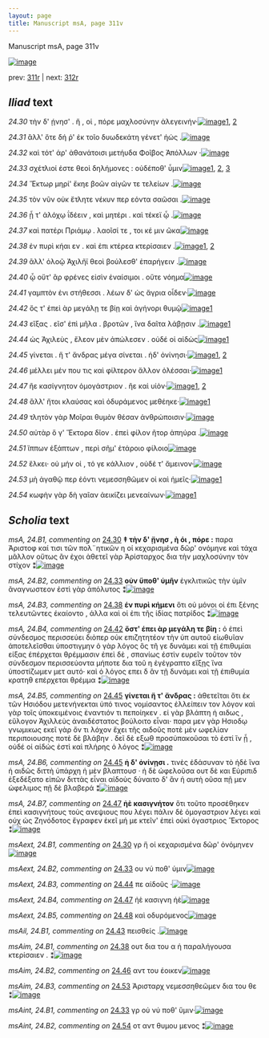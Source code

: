 ```yaml
---
layout: page
title: Manuscript msA, page 311v
---
```


Manuscript msA, page 311v

[![image](http://www.homermultitext.org/iipsrv?OBJ=IIP,1.0&FIF=/project/homer/pyramidal/deepzoom/hmt/vaimg/2017a/VA311VN_0813.tif&WID=100&CVT=JPEG)](http://www.homermultitext.org/ict2/?urn=urn:cite2:hmt:vaimg.2017a:VA311VN_0813)

prev:  [311r](../311r) | next:  [312r](../312r)

## *Iliad* text

*24.30* <a id="24.30"/> τὴν δ' ῄνησ' . ἥ , οἱ , πόρε μαχλοσύνην ἀλεγεινήν·[![image](http://www.homermultitext.org/iipsrv?OBJ=IIP,1.0&FIF=/project/homer/pyramidal/deepzoom/hmt/vaimg/2017a/VA311VN_0813.tif&RGN=0.477,0.2252,0.409,0.03&WID=1000&CVT=JPEG)](http://www.homermultitext.org/ict2/?urn=urn:cite2:hmt:vaimg.2017a:VA311VN_0813@0.477,0.2252,0.409,0.03)[1](#msAext_24.B1), [2](#msA_24.B1)

*24.31* <a id="24.31"/> ἂλλ' ὅτε δή ῥ' ἐκ τοῖο δυωδεκάτη γένετ' ἠώς .[![image](http://www.homermultitext.org/iipsrv?OBJ=IIP,1.0&FIF=/project/homer/pyramidal/deepzoom/hmt/vaimg/2017a/VA311VN_0813.tif&RGN=0.473,0.25,0.392,0.027&WID=1000&CVT=JPEG)](http://www.homermultitext.org/ict2/?urn=urn:cite2:hmt:vaimg.2017a:VA311VN_0813@0.473,0.25,0.392,0.027)

*24.32* <a id="24.32"/> καὶ τότ' άρ' ἀθανάτοισι μετήυδα Φοῖβος Ἀπόλλων ·[![image](http://www.homermultitext.org/iipsrv?OBJ=IIP,1.0&FIF=/project/homer/pyramidal/deepzoom/hmt/vaimg/2017a/VA311VN_0813.tif&RGN=0.472,0.2695,0.403,0.0278&WID=1000&CVT=JPEG)](http://www.homermultitext.org/ict2/?urn=urn:cite2:hmt:vaimg.2017a:VA311VN_0813@0.472,0.2695,0.403,0.0278)

*24.33* <a id="24.33"/> σχέτλιοί ἐστε θεοὶ δηλήμονες : οὐδέποθ' ὗμιν[![image](http://www.homermultitext.org/iipsrv?OBJ=IIP,1.0&FIF=/project/homer/pyramidal/deepzoom/hmt/vaimg/2017a/VA311VN_0813.tif&RGN=0.468,0.289,0.389,0.0255&WID=1000&CVT=JPEG)](http://www.homermultitext.org/ict2/?urn=urn:cite2:hmt:vaimg.2017a:VA311VN_0813@0.468,0.289,0.389,0.0255)[1](#msA_24.B2), [2](#msAint_24.B1), [3](#msAext_24.B2)

*24.34* <a id="24.34"/> Ἕκτωρ μηρί' ἔκηε βοῶν αἰγῶν τε τελείων .[![image](http://www.homermultitext.org/iipsrv?OBJ=IIP,1.0&FIF=/project/homer/pyramidal/deepzoom/hmt/vaimg/2017a/VA311VN_0813.tif&RGN=0.467,0.3063,0.376,0.0255&WID=1000&CVT=JPEG)](http://www.homermultitext.org/ict2/?urn=urn:cite2:hmt:vaimg.2017a:VA311VN_0813@0.467,0.3063,0.376,0.0255)

*24.35* <a id="24.35"/> τὸν νῦν οὐκ ἔτλητε νέκυν περ εόντα σαῶσαι .[![image](http://www.homermultitext.org/iipsrv?OBJ=IIP,1.0&FIF=/project/homer/pyramidal/deepzoom/hmt/vaimg/2017a/VA311VN_0813.tif&RGN=0.466,0.3258,0.392,0.0255&WID=1000&CVT=JPEG)](http://www.homermultitext.org/ict2/?urn=urn:cite2:hmt:vaimg.2017a:VA311VN_0813@0.466,0.3258,0.392,0.0255)

*24.36* <a id="24.36"/> ᾗ τ' ἀλόχῳ ΐδέειν , καὶ μητέρι . καὶ τέκεϊ ᾧ .[![image](http://www.homermultitext.org/iipsrv?OBJ=IIP,1.0&FIF=/project/homer/pyramidal/deepzoom/hmt/vaimg/2017a/VA311VN_0813.tif&RGN=0.468,0.3446,0.392,0.0255&WID=1000&CVT=JPEG)](http://www.homermultitext.org/ict2/?urn=urn:cite2:hmt:vaimg.2017a:VA311VN_0813@0.468,0.3446,0.392,0.0255)

*24.37* <a id="24.37"/> καὶ πατέρι Πριάμῳ . λαοῖσί τε , τοι κέ μιν ῶκα[![image](http://www.homermultitext.org/iipsrv?OBJ=IIP,1.0&FIF=/project/homer/pyramidal/deepzoom/hmt/vaimg/2017a/VA311VN_0813.tif&RGN=0.475,0.3634,0.392,0.0255&WID=1000&CVT=JPEG)](http://www.homermultitext.org/ict2/?urn=urn:cite2:hmt:vaimg.2017a:VA311VN_0813@0.475,0.3634,0.392,0.0255)

*24.38* <a id="24.38"/> ἐν πυρὶ κήαι εν . καὶ ἐπι κτέρεα κτερίσαιεν .[![image](http://www.homermultitext.org/iipsrv?OBJ=IIP,1.0&FIF=/project/homer/pyramidal/deepzoom/hmt/vaimg/2017a/VA311VN_0813.tif&RGN=0.472,0.3829,0.409,0.024&WID=1000&CVT=JPEG)](http://www.homermultitext.org/ict2/?urn=urn:cite2:hmt:vaimg.2017a:VA311VN_0813@0.472,0.3829,0.409,0.024)[1](#msA_24.B3), [2](#msAim_24.B1)

*24.39* <a id="24.39"/> ἂλλ' ὀλοῷ Ἀχιλῆϊ θεοὶ βούλεσθ' ἐπαρήγειν .[![image](http://www.homermultitext.org/iipsrv?OBJ=IIP,1.0&FIF=/project/homer/pyramidal/deepzoom/hmt/vaimg/2017a/VA311VN_0813.tif&RGN=0.467,0.4024,0.409,0.024&WID=1000&CVT=JPEG)](http://www.homermultitext.org/ict2/?urn=urn:cite2:hmt:vaimg.2017a:VA311VN_0813@0.467,0.4024,0.409,0.024)

*24.40* <a id="24.40"/> ᾧ οὔτ' ἂρ φρένες εἰσὶν ἐναίσιμοι . οὔτε νόημα[![image](http://www.homermultitext.org/iipsrv?OBJ=IIP,1.0&FIF=/project/homer/pyramidal/deepzoom/hmt/vaimg/2017a/VA311VN_0813.tif&RGN=0.465,0.4189,0.409,0.0263&WID=1000&CVT=JPEG)](http://www.homermultitext.org/ict2/?urn=urn:cite2:hmt:vaimg.2017a:VA311VN_0813@0.465,0.4189,0.409,0.0263)

*24.41* <a id="24.41"/> γαμπτὸν ἐνι στήθεσσι . λέων δ' ὡς ἄγρια οἶδεν·[![image](http://www.homermultitext.org/iipsrv?OBJ=IIP,1.0&FIF=/project/homer/pyramidal/deepzoom/hmt/vaimg/2017a/VA311VN_0813.tif&RGN=0.463,0.4369,0.404,0.0293&WID=1000&CVT=JPEG)](http://www.homermultitext.org/ict2/?urn=urn:cite2:hmt:vaimg.2017a:VA311VN_0813@0.463,0.4369,0.404,0.0293)

*24.42* <a id="24.42"/> ὅς τ' ἐπεὶ ὰρ μεγάλῃ τε βίῃ καὶ ἀγήνορι θυμῷ[![image](http://www.homermultitext.org/iipsrv?OBJ=IIP,1.0&FIF=/project/homer/pyramidal/deepzoom/hmt/vaimg/2017a/VA311VN_0813.tif&RGN=0.469,0.455,0.404,0.0293&WID=1000&CVT=JPEG)](http://www.homermultitext.org/ict2/?urn=urn:cite2:hmt:vaimg.2017a:VA311VN_0813@0.469,0.455,0.404,0.0293)[1](#msA_24.B4)

*24.43* <a id="24.43"/> εἴξας . εῖσ' ἐπὶ μῆλα . βροτῶν , ἵνα δαῖτα λάβῃσιν .[![image](http://www.homermultitext.org/iipsrv?OBJ=IIP,1.0&FIF=/project/homer/pyramidal/deepzoom/hmt/vaimg/2017a/VA311VN_0813.tif&RGN=0.473,0.4745,0.42,0.0293&WID=1000&CVT=JPEG)](http://www.homermultitext.org/ict2/?urn=urn:cite2:hmt:vaimg.2017a:VA311VN_0813@0.473,0.4745,0.42,0.0293)[1](#msAil_24.B1)

*24.44* <a id="24.44"/> ὡς Ἀχιλεὺς , ἔλεον μὲν ἀπώλεσεν . οὐδέ οἱ αἰδὼς[![image](http://www.homermultitext.org/iipsrv?OBJ=IIP,1.0&FIF=/project/homer/pyramidal/deepzoom/hmt/vaimg/2017a/VA311VN_0813.tif&RGN=0.47,0.494,0.42,0.0285&WID=1000&CVT=JPEG)](http://www.homermultitext.org/ict2/?urn=urn:cite2:hmt:vaimg.2017a:VA311VN_0813@0.47,0.494,0.42,0.0285)[1](#msAext_24.B3)

*24.45* <a id="24.45"/> γίνεται . ἥ τ' ἄνδρας μέγα σίνεται . ἠδ' ὀνίνησι·[![image](http://www.homermultitext.org/iipsrv?OBJ=IIP,1.0&FIF=/project/homer/pyramidal/deepzoom/hmt/vaimg/2017a/VA311VN_0813.tif&RGN=0.47,0.515,0.406,0.0285&WID=1000&CVT=JPEG)](http://www.homermultitext.org/ict2/?urn=urn:cite2:hmt:vaimg.2017a:VA311VN_0813@0.47,0.515,0.406,0.0285)[1](#msA_24.B6), [2](#msA_24.B5)

*24.46* <a id="24.46"/> μέλλει μέν που τις καὶ φίλτερον ἄλλον ὀλέσσαι·[![image](http://www.homermultitext.org/iipsrv?OBJ=IIP,1.0&FIF=/project/homer/pyramidal/deepzoom/hmt/vaimg/2017a/VA311VN_0813.tif&RGN=0.47,0.5323,0.406,0.0285&WID=1000&CVT=JPEG)](http://www.homermultitext.org/ict2/?urn=urn:cite2:hmt:vaimg.2017a:VA311VN_0813@0.47,0.5323,0.406,0.0285)[1](#msAim_24.B2)

*24.47* <a id="24.47"/> ἢε κασίγνητον ὁμογάστριον . ἢε καὶ υἱὸν·[![image](http://www.homermultitext.org/iipsrv?OBJ=IIP,1.0&FIF=/project/homer/pyramidal/deepzoom/hmt/vaimg/2017a/VA311VN_0813.tif&RGN=0.469,0.5526,0.379,0.027&WID=1000&CVT=JPEG)](http://www.homermultitext.org/ict2/?urn=urn:cite2:hmt:vaimg.2017a:VA311VN_0813@0.469,0.5526,0.379,0.027)[1](#msAext_24.B4), [2](#msA_24.B7)

*24.48* <a id="24.48"/> ἂλλ' ἤτοι κλαύσας καὶ ὀδυράμενος μεθέηκε·[![image](http://www.homermultitext.org/iipsrv?OBJ=IIP,1.0&FIF=/project/homer/pyramidal/deepzoom/hmt/vaimg/2017a/VA311VN_0813.tif&RGN=0.469,0.5721,0.412,0.0278&WID=1000&CVT=JPEG)](http://www.homermultitext.org/ict2/?urn=urn:cite2:hmt:vaimg.2017a:VA311VN_0813@0.469,0.5721,0.412,0.0278)[1](#msAext_24.B5)

*24.49* <a id="24.49"/> τλητὸν γὰρ Μοῖραι θυμὸν θέσαν ἀνθρώποισιν·[![image](http://www.homermultitext.org/iipsrv?OBJ=IIP,1.0&FIF=/project/homer/pyramidal/deepzoom/hmt/vaimg/2017a/VA311VN_0813.tif&RGN=0.474,0.5908,0.404,0.0278&WID=1000&CVT=JPEG)](http://www.homermultitext.org/ict2/?urn=urn:cite2:hmt:vaimg.2017a:VA311VN_0813@0.474,0.5908,0.404,0.0278)

*24.50* <a id="24.50"/> αὐτὰρ ὅ γ' Ἕκτορα δῖον . ἐπεὶ φίλον ῆτορ ἀπηύρα .[![image](http://www.homermultitext.org/iipsrv?OBJ=IIP,1.0&FIF=/project/homer/pyramidal/deepzoom/hmt/vaimg/2017a/VA311VN_0813.tif&RGN=0.473,0.6081,0.417,0.0323&WID=1000&CVT=JPEG)](http://www.homermultitext.org/ict2/?urn=urn:cite2:hmt:vaimg.2017a:VA311VN_0813@0.473,0.6081,0.417,0.0323)

*24.51* <a id="24.51"/> ἵππων ἐξάπτων , περὶ σῆμ' ἑτάροιο φίλοιο[![image](http://www.homermultitext.org/iipsrv?OBJ=IIP,1.0&FIF=/project/homer/pyramidal/deepzoom/hmt/vaimg/2017a/VA311VN_0813.tif&RGN=0.471,0.6261,0.365,0.0345&WID=1000&CVT=JPEG)](http://www.homermultitext.org/ict2/?urn=urn:cite2:hmt:vaimg.2017a:VA311VN_0813@0.471,0.6261,0.365,0.0345)

*24.52* <a id="24.52"/> ἕλκει· οὐ μήν οἱ , τό γε κάλλιον , οὐδέ τ' ἄμεινον·[![image](http://www.homermultitext.org/iipsrv?OBJ=IIP,1.0&FIF=/project/homer/pyramidal/deepzoom/hmt/vaimg/2017a/VA311VN_0813.tif&RGN=0.471,0.6456,0.413,0.0285&WID=1000&CVT=JPEG)](http://www.homermultitext.org/ict2/?urn=urn:cite2:hmt:vaimg.2017a:VA311VN_0813@0.471,0.6456,0.413,0.0285)

*24.53* <a id="24.53"/> μὴ ἀγαθῷ περ ἐόντι νεμεσσηθῶμεν οἱ καὶ ἡμεῖς·[![image](http://www.homermultitext.org/iipsrv?OBJ=IIP,1.0&FIF=/project/homer/pyramidal/deepzoom/hmt/vaimg/2017a/VA311VN_0813.tif&RGN=0.476,0.6644,0.417,0.033&WID=1000&CVT=JPEG)](http://www.homermultitext.org/ict2/?urn=urn:cite2:hmt:vaimg.2017a:VA311VN_0813@0.476,0.6644,0.417,0.033)[1](#msAim_24.B3)

*24.54* <a id="24.54"/> κωφὴν γὰρ δὴ γαῖαν ἀεικίζει μενεαίνων·[![image](http://www.homermultitext.org/iipsrv?OBJ=IIP,1.0&FIF=/project/homer/pyramidal/deepzoom/hmt/vaimg/2017a/VA311VN_0813.tif&RGN=0.474,0.6824,0.4,0.0338&WID=1000&CVT=JPEG)](http://www.homermultitext.org/ict2/?urn=urn:cite2:hmt:vaimg.2017a:VA311VN_0813@0.474,0.6824,0.4,0.0338)[1](#msAint_24.B2)

## *Scholia* text

*msA, 24.B1, commenting on* [24.30](#24.30)  <a id="msA_24.B1"/> **‡ τὴν δ' ᾔνησ , ὴ όι , πόρε :** παρα Ἀριστοφ καί τισι τῶν πολ¨ητικῶν η οί κεχαρισμένα δῶρ' ονόμηνε καὶ τάχα μᾶλλον οὕτως ἂν ἐχοι ἀθετεῖ γὰρ Ἀρίσταρχος δια τὴν μαχλοσύνην τὸν στίχον ⁑[![image](http://www.homermultitext.org/iipsrv?OBJ=IIP,1.0&FIF=/project/homer/pyramidal/deepzoom/hmt/vaimg/2017a/VA311VN_0813.tif&RGN=0.231,0.1216,0.642,0.033&WID=1000&CVT=JPEG)](http://www.homermultitext.org/ict2/?urn=urn:cite2:hmt:vaimg.2017a:VA311VN_0813@0.231,0.1216,0.642,0.033)

*msA, 24.B2, commenting on* [24.33](#24.33)  <a id="msA_24.B2"/> **οὐν ὕποθ' ὑμῆν** ἐγκλιτικῶς τὴν ὑμῖν ᾶναγνωστεον ἐστὶ γὰρ ἀπόλυτος ⁑[![image](http://www.homermultitext.org/iipsrv?OBJ=IIP,1.0&FIF=/project/homer/pyramidal/deepzoom/hmt/vaimg/2017a/VA311VN_0813.tif&RGN=0.544,0.1351,0.329,0.0158&WID=1000&CVT=JPEG)](http://www.homermultitext.org/ict2/?urn=urn:cite2:hmt:vaimg.2017a:VA311VN_0813@0.544,0.1351,0.329,0.0158)

*msA, 24.B3, commenting on* [24.38](#24.38)  <a id="msA_24.B3"/> **έν πυρὶ κήμενι** ὅτι οὐ μόνοι οἱ έπι ξένης τελευτῶντες έκαίοντο , άλλα καὶ οἱ ἐπι τῆς ίδίας πατρίδος ⁑[![image](http://www.homermultitext.org/iipsrv?OBJ=IIP,1.0&FIF=/project/homer/pyramidal/deepzoom/hmt/vaimg/2017a/VA311VN_0813.tif&RGN=0.238,0.1471,0.552,0.0203&WID=1000&CVT=JPEG)](http://www.homermultitext.org/ict2/?urn=urn:cite2:hmt:vaimg.2017a:VA311VN_0813@0.238,0.1471,0.552,0.0203)

*msA, 24.B4, commenting on* [24.42](#24.42)  <a id="msA_24.B4"/> **ὅστ' έπει ὰρ μεγάλη τε βίη :** ὁ ἐπεὶ σύνδεσμος περισσεύει διὸπερ οὐκ επιζητητέον τὴν ὑπ αυτοῦ εἰωθυῖαν ἀποτελεῖσθαι ὑποστιγμην ὁ γὰρ λόγος ὃς τῆ γε δυνάμει καὶ τῇ έπιθυμίαι είξας έπέρχεται θρέμμασιν ἐπεὶ δὲ , σπανίως έστὶν ευρεῖν τοῦτον τὸν σύνδεσμον περισσεύοντα μήποτε δια τοῦ η ἐγέγραπτο εἴξῃς ἵνα ὑποστίζωμεν μετ αυτό· καὶ ὁ λόγος επει δ ἂν τῇ δυνάμει καὶ τῇ ἐπιθυμία κρατηθ επέρχεται θρέμμα ⁑[![image](http://www.homermultitext.org/iipsrv?OBJ=IIP,1.0&FIF=/project/homer/pyramidal/deepzoom/hmt/vaimg/2017a/VA311VN_0813.tif&RGN=0.22,0.4565,0.218,0.1659&WID=1000&CVT=JPEG)](http://www.homermultitext.org/ict2/?urn=urn:cite2:hmt:vaimg.2017a:VA311VN_0813@0.22,0.4565,0.218,0.1659)

*msA, 24.B5, commenting on* [24.45](#24.45)  <a id="msA_24.B5"/> **γίνεται ἥ τ' ἄνδρας :** ἀθετεῖται ὅτι ἐκ τῶν Ησιόδου μετενήνεκται ὑπό τινος νομίσαντος ἐλλείπειν τον λόγον καὶ γὰρ τοῖς ὑποκειμένοις ἐναντιόν τι πεποίηκεν . εἰ γὰρ βλάπτη ἡ αιδως , εὔλογον Άχιλλεὺς ἀναιδέστατος βούλοιτο εἶναι· παρα μεν γὰρ Ησιοδῳ γνωμικως εκεῖ γὰρ ὄν τι λόχον ἔχει τῆς αιδοῦς ποτὲ μὲν ωφελίαν περιποιουσης ποτὲ δὲ βλάβην . δεῖ δὲ εξωθ προσὑπακοῦσαι τὸ ἐστί ἵν ᾗ , οὐδέ οἱ αἰδώς ἐστὶ καὶ πλήρης ὁ λόγος ⁑[![image](http://www.homermultitext.org/iipsrv?OBJ=IIP,1.0&FIF=/project/homer/pyramidal/deepzoom/hmt/vaimg/2017a/VA311VN_0813.tif&RGN=0.221,0.6171,0.526,0.1269&WID=1000&CVT=JPEG)](http://www.homermultitext.org/ict2/?urn=urn:cite2:hmt:vaimg.2017a:VA311VN_0813@0.221,0.6171,0.526,0.1269)

*msA, 24.B6, commenting on* [24.45](#24.45)  <a id="msA_24.B6"/> **ἡ δ' ὀνίνῃσι .** τινὲς ἐδάσυναν τὸ ἡδὲ ἵνα ἡ αιδῶς διττὴ ὑπάρχη ἡ μὲν βλαπτουσ · ἡ δὲ ὠφελοῦσα ουτ δὲ και Εὐριπιδ ἐξεδέξατο εἰπῶν διττὰς εἶναι αἰδοὺς δύναιτο δ' ἂν ἡ αυτὴ οῦσα πῇ μεν ὠφελιμος πῇ δὲ βλαβερά ⁑[![image](http://www.homermultitext.org/iipsrv?OBJ=IIP,1.0&FIF=/project/homer/pyramidal/deepzoom/hmt/vaimg/2017a/VA311VN_0813.tif&RGN=0.225,0.7312,0.652,0.0398&WID=1000&CVT=JPEG)](http://www.homermultitext.org/ict2/?urn=urn:cite2:hmt:vaimg.2017a:VA311VN_0813@0.225,0.7312,0.652,0.0398)

*msA, 24.B7, commenting on* [24.47](#24.47)  <a id="msA_24.B7"/> **ἠὲ κασιγνήτον** ὅτι τοῦτο προσέθηκεν ἐπεὶ κασιγνήτους τοὺς ανεψιους που λέγει πάλιν δὲ ὁμογαστριον λέγει καὶ ούχ ὡς Ζηνόδοτος ἔγραφεν ἐκεῖ μή με κτεῖν' ἐπεὶ οὐκὶ ὁγαστριος Ἕκτορος ⁑[![image](http://www.homermultitext.org/iipsrv?OBJ=IIP,1.0&FIF=/project/homer/pyramidal/deepzoom/hmt/vaimg/2017a/VA311VN_0813.tif&RGN=0.227,0.7628,0.655,0.0413&WID=1000&CVT=JPEG)](http://www.homermultitext.org/ict2/?urn=urn:cite2:hmt:vaimg.2017a:VA311VN_0813@0.227,0.7628,0.655,0.0413)

*msAext, 24.B1, commenting on* [24.30](#24.30)  <a id="msAext_24.B1"/> γρ ἥ οἱ κεχαρισμένα δῶρ' ὀνόμηνεν[![image](http://www.homermultitext.org/iipsrv?OBJ=IIP,1.0&FIF=/project/homer/pyramidal/deepzoom/hmt/vaimg/2017a/VA311VN_0813.tif&RGN=0.147,0.2312,0.141,0.0188&WID=1000&CVT=JPEG)](http://www.homermultitext.org/ict2/?urn=urn:cite2:hmt:vaimg.2017a:VA311VN_0813@0.147,0.2312,0.141,0.0188)

*msAext, 24.B2, commenting on* [24.33](#24.33)  <a id="msAext_24.B2"/> ου νύ ποθ' ύμιν[![image](http://www.homermultitext.org/iipsrv?OBJ=IIP,1.0&FIF=/project/homer/pyramidal/deepzoom/hmt/vaimg/2017a/VA311VN_0813.tif&RGN=0.128,0.2913,0.069,0.0158&WID=1000&CVT=JPEG)](http://www.homermultitext.org/ict2/?urn=urn:cite2:hmt:vaimg.2017a:VA311VN_0813@0.128,0.2913,0.069,0.0158)

*msAext, 24.B3, commenting on* [24.44](#24.44)  <a id="msAext_24.B3"/> πε αἰδοῦς ·[![image](http://www.homermultitext.org/iipsrv?OBJ=IIP,1.0&FIF=/project/homer/pyramidal/deepzoom/hmt/vaimg/2017a/VA311VN_0813.tif&RGN=0.127,0.497,0.067,0.0188&WID=1000&CVT=JPEG)](http://www.homermultitext.org/ict2/?urn=urn:cite2:hmt:vaimg.2017a:VA311VN_0813@0.127,0.497,0.067,0.0188)

*msAext, 24.B4, commenting on* [24.47](#24.47)  <a id="msAext_24.B4"/> ἠὲ κασιγνη ἠὲ[![image](http://www.homermultitext.org/iipsrv?OBJ=IIP,1.0&FIF=/project/homer/pyramidal/deepzoom/hmt/vaimg/2017a/VA311VN_0813.tif&RGN=0.134,0.5495,0.07,0.0233&WID=1000&CVT=JPEG)](http://www.homermultitext.org/ict2/?urn=urn:cite2:hmt:vaimg.2017a:VA311VN_0813@0.134,0.5495,0.07,0.0233)

*msAext, 24.B5, commenting on* [24.48](#24.48)  <a id="msAext_24.B5"/> καὶ οδυρόμενος[![image](http://www.homermultitext.org/iipsrv?OBJ=IIP,1.0&FIF=/project/homer/pyramidal/deepzoom/hmt/vaimg/2017a/VA311VN_0813.tif&RGN=0.139,0.5728,0.047,0.018&WID=1000&CVT=JPEG)](http://www.homermultitext.org/ict2/?urn=urn:cite2:hmt:vaimg.2017a:VA311VN_0813@0.139,0.5728,0.047,0.018)

*msAil, 24.B1, commenting on* [24.43](#24.43)  <a id="msAil_24.B1"/> πεισθείς .[![image](http://www.homermultitext.org/iipsrv?OBJ=IIP,1.0&FIF=/project/homer/pyramidal/deepzoom/hmt/vaimg/2017a/VA311VN_0813.tif&RGN=0.505,0.4752,0.043,0.0105&WID=1000&CVT=JPEG)](http://www.homermultitext.org/ict2/?urn=urn:cite2:hmt:vaimg.2017a:VA311VN_0813@0.505,0.4752,0.043,0.0105)

*msAim, 24.B1, commenting on* [24.38](#24.38)  <a id="msAim_24.B1"/> ουτ δια του α ἡ παραλήγουσα κτερίσαιεν . ⁑[![image](http://www.homermultitext.org/iipsrv?OBJ=IIP,1.0&FIF=/project/homer/pyramidal/deepzoom/hmt/vaimg/2017a/VA311VN_0813.tif&RGN=0.406,0.3874,0.068,0.0465&WID=1000&CVT=JPEG)](http://www.homermultitext.org/ict2/?urn=urn:cite2:hmt:vaimg.2017a:VA311VN_0813@0.406,0.3874,0.068,0.0465)

*msAim, 24.B2, commenting on* [24.46](#24.46)  <a id="msAim_24.B2"/> αντ του έοικεν[![image](http://www.homermultitext.org/iipsrv?OBJ=IIP,1.0&FIF=/project/homer/pyramidal/deepzoom/hmt/vaimg/2017a/VA311VN_0813.tif&RGN=0.425,0.5405,0.033,0.0315&WID=1000&CVT=JPEG)](http://www.homermultitext.org/ict2/?urn=urn:cite2:hmt:vaimg.2017a:VA311VN_0813@0.425,0.5405,0.033,0.0315)

*msAim, 24.B3, commenting on* [24.53](#24.53)  <a id="msAim_24.B3"/> Ἀρισταρχ νεμεσσηθεῶμεν δια του θε ⁑[![image](http://www.homermultitext.org/iipsrv?OBJ=IIP,1.0&FIF=/project/homer/pyramidal/deepzoom/hmt/vaimg/2017a/VA311VN_0813.tif&RGN=0.422,0.6719,0.052,0.0413&WID=1000&CVT=JPEG)](http://www.homermultitext.org/ict2/?urn=urn:cite2:hmt:vaimg.2017a:VA311VN_0813@0.422,0.6719,0.052,0.0413)

*msAint, 24.B1, commenting on* [24.33](#24.33)  <a id="msAint_24.B1"/> γρ οὐ νύ ποθ' ὕμιν·[![image](http://www.homermultitext.org/iipsrv?OBJ=IIP,1.0&FIF=/project/homer/pyramidal/deepzoom/hmt/vaimg/2017a/VA311VN_0813.tif&RGN=0.843,0.2965,0.046,0.0225&WID=1000&CVT=JPEG)](http://www.homermultitext.org/ict2/?urn=urn:cite2:hmt:vaimg.2017a:VA311VN_0813@0.843,0.2965,0.046,0.0225)

*msAint, 24.B2, commenting on* [24.54](#24.54)  <a id="msAint_24.B2"/> οτ αντ θυμου μενος ⁑[![image](http://www.homermultitext.org/iipsrv?OBJ=IIP,1.0&FIF=/project/homer/pyramidal/deepzoom/hmt/vaimg/2017a/VA311VN_0813.tif&RGN=0.849,0.6854,0.045,0.0248&WID=1000&CVT=JPEG)](http://www.homermultitext.org/ict2/?urn=urn:cite2:hmt:vaimg.2017a:VA311VN_0813@0.849,0.6854,0.045,0.0248)